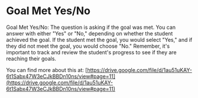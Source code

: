 # Goal Met Yes/No
Goal Met Yes/No: The question is asking if the goal was met. You can answer with either "Yes" or "No," depending on whether the student achieved the goal. If the student met the goal, you would select "Yes," and if they did not meet the goal, you would choose "No." Remember, it's important to track and review the student's progress to see if they are reaching their goals.

You can find more about this at: [https://drive.google.com/file/d/1au51uKAY-6t1Sabx47W3eCJkBBDn10ns/view#page=11](https://drive.google.com/file/d/1au51uKAY-6t1Sabx47W3eCJkBBDn10ns/view#page=11)
